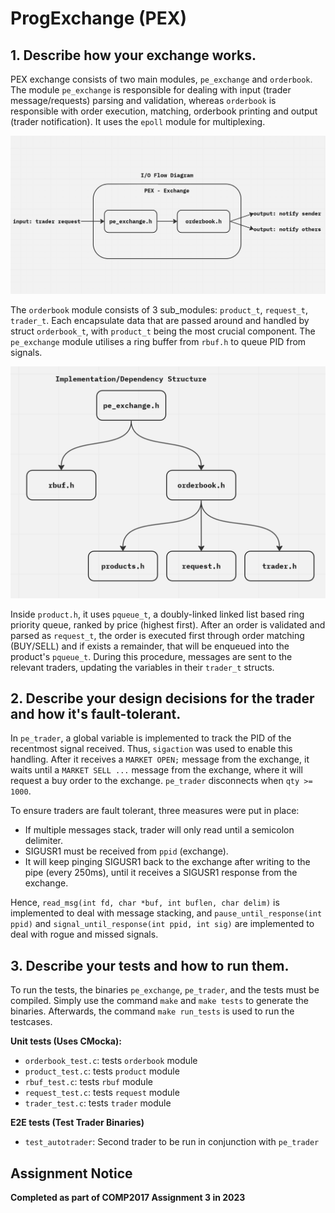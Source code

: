 # ProgExchange (PEX)

## 1. Describe how your exchange works.

PEX exchange consists of two main modules, ``pe_exchange`` and ``orderbook``. The module ``pe_exchange`` is responsible 
for dealing with input (trader message/requests) parsing and validation, whereas  ``orderbook`` is responsible with 
order execution, matching, orderbook printing and output (trader notification). It uses the ``epoll`` module for multiplexing.

![I/O Diagram](images/pex_io_flow.png)

The ``orderbook`` module consists of 3 sub_modules: ``product_t``, ``request_t``, ``trader_t``. Each encapsulate data
that are passed around and handled by struct ``orderbook_t``, with ``product_t`` being the most crucial component.
The ``pe_exchange`` module utilises a ring buffer from ``rbuf.h`` to queue PID from signals.

![I/O Diagram](images/pex_dependency_structure.png)

Inside ``product.h``, it uses ``pqueue_t``, a doubly-linked linked list based ring priority queue, ranked by price
(highest first). After an order is validated and parsed as ``request_t``, the order is executed first through order
matching (BUY/SELL) and if exists a remainder, that will be enqueued into the product's ``pqueue_t``. During this 
procedure, messages are sent to the relevant traders, updating the variables in their ``trader_t`` structs. 

## 2. Describe your design decisions for the trader and how it's fault-tolerant.

In ``pe_trader``, a global variable is implemented to track the PID of the recentmost signal received. Thus, 
``sigaction`` was used to enable this handling. After it receives a ``MARKET OPEN;`` message from the exchange,
it waits until a ``MARKET SELL ...`` message from the exchange, where it will request a buy order
to the exchange. ``pe_trader`` disconnects when ``qty >= 1000``. 

To ensure traders are fault tolerant, three measures were put in place:
- If multiple messages stack, trader will only read until a semicolon delimiter.
- SIGUSR1 must be received from ``ppid`` (exchange).
- It will keep pinging SIGUSR1 back to the exchange after writing
  to the pipe (every 250ms), until it receives a SIGUSR1 response
  from the exchange.

Hence, ``read_msg(int fd, char *buf, int buflen, char delim)`` is implemented to deal with message stacking,
and ``pause_until_response(int ppid)`` and ``signal_until_response(int ppid, int sig)`` are implemented to
deal with rogue and missed signals.

## 3. Describe your tests and how to run them.

To run the tests, the binaries ``pe_exchange``, ``pe_trader``, and the tests must be compiled.
Simply use the command ``make`` and ``make tests`` to generate the binaries. Afterwards, the
command ``make run_tests`` is used to run the testcases.

**Unit tests (Uses CMocka):**
- ``orderbook_test.c``: tests ``orderbook`` module
- ``product_test.c``: tests ``product`` module
- ``rbuf_test.c``: tests ``rbuf`` module
- ``request_test.c``: tests ``request`` module
- ``trader_test.c``: tests ``trader`` module

**E2E tests (Test Trader Binaries)**
- ``test_autotrader``: Second trader to be run in conjunction with ``pe_trader``

## Assignment Notice

**Completed as part of COMP2017 Assignment 3 in 2023**
